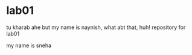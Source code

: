 lab01
=====
tu kharab ahe
but my name is naynish, what abt that, huh!
repository for lab01

my name is sneha
